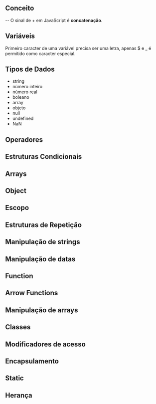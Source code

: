 ## Conceito
-- O sinal de + em JavaScript é **concatenação**.
## Variáveis
Primeiro caracter de uma variável precisa ser uma letra, apenas $ e _ é permitido como caracter especial.
## Tipos de Dados
- string
- número inteiro
- número real
- boleano
- array
- objeto
- null
- undefined
- NaN
## Operadores
## Estruturas Condicionais
## Arrays
## Object
## Escopo
## Estruturas de Repetição
## Manipulação de strings
## Manipulação de datas
## Function
## Arrow Functions
## Manipulação de arrays
## Classes
## Modificadores de acesso
## Encapsulamento
## Static
## Herança